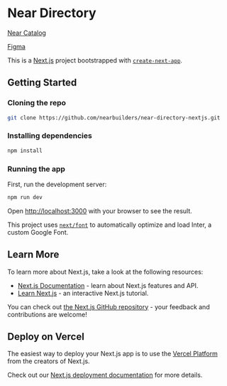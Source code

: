 # Near Directory

[Near Catalog](https://dev.near.org/nearcatalog.near/widget/Index)

[Figma](https://www.figma.com/design/I9qRE8BQA8dfFYyYrFRnnm/NBH-Ongoing-Design-Files?node-id=245-2&t=KbwqZF8zbf7uFCt4-0)

This is a [Next.js](https://nextjs.org/) project bootstrapped with [`create-next-app`](https://github.com/vercel/next.js/tree/canary/packages/create-next-app).

## Getting Started

### Cloning the repo

```bash
git clone https://github.com/nearbuilders/near-directory-nextjs.git
```

### Installing dependencies

```bash
npm install
```

### Running the app

First, run the development server:

```bash
npm run dev
```

Open [http://localhost:3000](http://localhost:3000) with your browser to see the result.

This project uses [`next/font`](https://nextjs.org/docs/basic-features/font-optimization) to automatically optimize and load Inter, a custom Google Font.

## Learn More

To learn more about Next.js, take a look at the following resources:

- [Next.js Documentation](https://nextjs.org/docs) - learn about Next.js features and API.
- [Learn Next.js](https://nextjs.org/learn) - an interactive Next.js tutorial.

You can check out [the Next.js GitHub repository](https://github.com/vercel/next.js/) - your feedback and contributions are welcome!

## Deploy on Vercel

The easiest way to deploy your Next.js app is to use the [Vercel Platform](https://vercel.com/new?utm_medium=default-template&filter=next.js&utm_source=create-next-app&utm_campaign=create-next-app-readme) from the creators of Next.js.

Check out our [Next.js deployment documentation](https://nextjs.org/docs/deployment) for more details.
